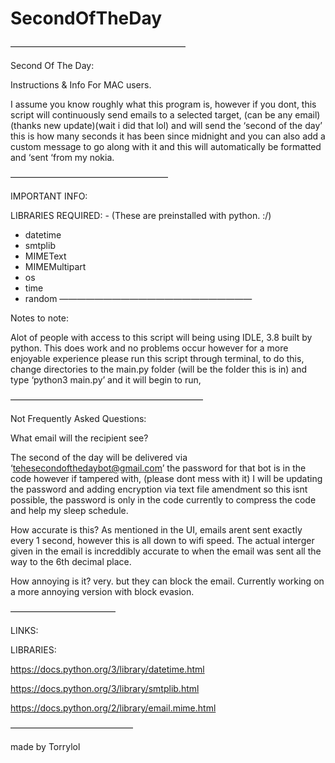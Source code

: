 # SecondOfTheDay

————————————————————

Second Of The Day:

Instructions & Info For MAC users.

I assume you know roughly what this program is, however if you dont, this script will continuously send emails to a selected target, (can be any email)(thanks new update)(wait i did that lol) and will send the ‘second of the day’ this is how many seconds it has been since midnight and you can also add a custom message to go along with it and this will automatically be formatted and ‘sent ‘from my nokia.

——————————————————

IMPORTANT INFO:

LIBRARIES REQUIRED: - (These are preinstalled with python. :/)

- datetime 
- smtplib 
- MIMEText 
- MIMEMultipart 
- os 
- time 
- random 
——————————————————————

Notes to note:

Alot of people with access to this script will being using  IDLE, 3.8 built by python. This does work and no problems occur however for a more enjoyable experience please run this script through terminal, to do this, change directories to the main.py folder (will be the folder this is in) and type ‘python3 main.py’ and it will begin to run,

——————————————————————

Not Frequently Asked Questions:

What email will the recipient see?

The second of the day will be delivered via ‘tehesecondofthedaybot@gmail.com’ the password for that bot is in the code however if tampered with, (please dont mess with it) I will be updating the password and adding encryption via text file amendment so this isnt possible, the password is only in the code currently to compress the code and help my sleep schedule.

How accurate is this?
As mentioned in the UI, emails arent sent exactly every 1 second, however this is all down to wifi speed. The actual interger given in the email is increddibly accurate to when the email was sent all the way to the 6th decimal place.

How annoying is it?
very. but they can block the email.
Currently working on a more annoying version with block evasion.

————————————

LINKS:

LIBRARIES:

https://docs.python.org/3/library/datetime.html

https://docs.python.org/3/library/smtplib.html

https://docs.python.org/2/library/email.mime.html

——————————————

made
by
Torrylol
